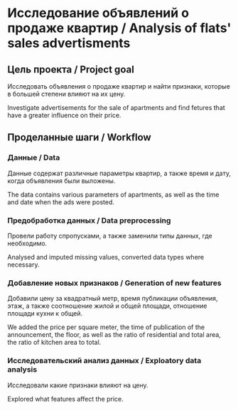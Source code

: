 # Исследование объявлений о продаже квартир / Analysis of flats' sales advertisments

## Цель проекта / Project goal
Исследовать объявления о продаже квартир и найти признаки, которые в большей степени влияют на их цену.

Investigate advertisements for the sale of apartments and find fetures that have a greater influence on their price.

## Проделанные шаги / Workflow

### Данные / Data
Данные содержат различные параметры квартир, а также время и дату, когда объявления были выложены.

The data contains various parameters of apartments, as well as the time and date when the ads were posted.

### Предобработка данных / Data preprocessing
Провели работу спропусками, а также заменили типы данных, где необходимо.

Analysed and imputed missing values, converted data types where necessary.

### Добавление новых признаков / Generation of new features
Добавили цену за квадратный метр, время публикации объявления, этаж, а также соотношение жилой и общей площади, отношение площади кухни к общей.

We added the price per square meter, the time of publication of the announcement, the floor, as well as the ratio of residential and total area, the ratio of kitchen area to total.


### Исследовательский анализ данных / Exploatory data analysis
Исследовали какие признаки влияют на цену.

Explored what features affect the price.
